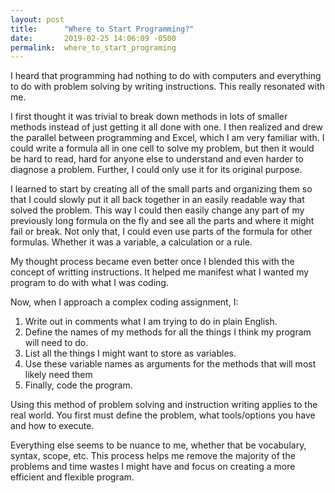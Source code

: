 ```yaml
---
layout: post
title:      "Where to Start Programming?"
date:       2019-02-25 14:06:09 -0500
permalink:  where_to_start_programing
---
```



I heard that programming had nothing to do with computers and everything to do with problem solving by writing instructions. This really resonated with me.

I first thought it was trivial to break down methods in lots of smaller methods instead of just getting it all done with one. I then realized and drew the parallel between programming and Excel, which I am very familiar with. I could write a formula all in one cell to solve my problem, but then it would be hard to read, hard for anyone else to understand and even harder to diagnose a problem. Further, I could only use it for its original purpose. 

I learned to start by creating all of the small parts and organizing them so that I could slowly put it all back together in an easily readable way that solved the problem. This way I could then easily change any part of my previously long formula on the fly and see all the parts and where it might fail or break.  Not only that, I could even use parts of the formula for other formulas. Whether it was a variable, a calculation or a rule.

My thought process became even better once I blended this with the concept of writting instructions. It helped me manifest what I wanted my program to do with what I was coding.

Now, when I approach a complex coding assignment, I:

1. Write out in comments what I am trying to do in plain English. 
2. Define the names of my methods for all the things I think my program will need to do.
3. List all the things I might want to store as variables.
4. Use these variable names as arguments for the methods that will most likely need them
5. Finally, code the program.

Using this method of problem solving and instruction writing applies to the real world. You first must define the problem, what tools/options you have and how to execute.

Everything else seems to be nuance to me, whether that be vocabulary, syntax, scope, etc. This process helps me remove the majority of the problems and time wastes I might have and focus on creating a more efficient and flexible program.

